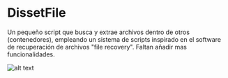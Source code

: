 # DissetFile
Un pequeño script que busca y extrae archivos dentro de otros (contenedores), empleando un sistema de scripts inspirado en el 
software de recuperación de archivos "file recovery".
Faltan añadir mas funcionalidades.


![alt text](https://raw.githubusercontent.com/srbill1996/DissetFile/master/test_imagenes.png)
